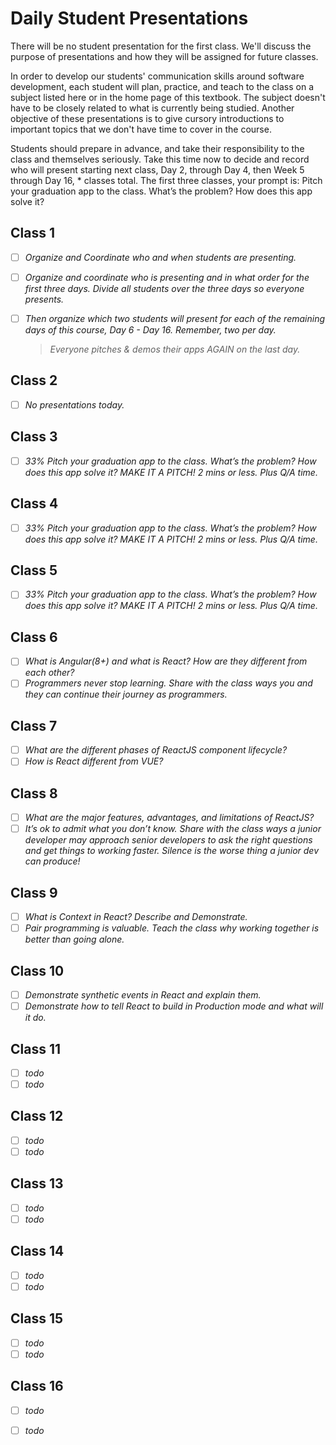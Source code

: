 # Daily Student Presentations

There will be no student presentation for the first class. We'll discuss the purpose of presentations and how they will be assigned for future classes.

In order to develop our students' communication skills around software development, each student will plan, practice, and teach to the class on a subject listed here or in the home page of this textbook. The subject doesn't have to be closely related to what is currently being studied. Another objective of these presentations is to give cursory introductions to important topics that we don't have time to cover in the course.

Students should prepare in advance, and take their responsibility to the class and themselves seriously. Take this time now to decide and record who will present starting next class, Day 2, through Day 4, then Week 5 through Day 16, * classes total. The first three classes, your prompt is: Pitch your graduation app to the class. What’s the problem? How does this app solve it?

## Class 1

- [ ] *Organize and Coordinate who and when students are presenting.*
- [ ] *Organize and coordinate who is presenting and in what order for the first three days. Divide all students over the three days so everyone presents.*
- [ ] *Then organize which two students will present for each of the remaining days of this course, Day 6 - Day 16. Remember, two per day.*

    > *Everyone pitches & demos their apps AGAIN on the last day.*

## Class 2

- [ ] *No presentations today.*

## Class 3

- [ ] *33% Pitch your graduation app to the class. What’s the problem? How does this app solve it? MAKE IT A PITCH! 2 mins or less. Plus Q/A time.*

## Class 4

- [ ] *33% Pitch your graduation app to the class. What’s the problem? How does this app solve it? MAKE IT A PITCH! 2 mins or less. Plus Q/A time.*

## Class 5

- [ ] *33% Pitch your graduation app to the class. What’s the problem? How does this app solve it? MAKE IT A PITCH! 2 mins or less. Plus Q/A time.*

## Class 6

- [ ] *What is Angular(8+) and what is React? How are they different from each other?*
- [ ] *Programmers never stop learning. Share with the class ways you and they can continue their journey as programmers.*

## Class 7

- [ ] *What are the different phases of ReactJS component lifecycle?*
- [ ] *How is React different from VUE?*

## Class 8

- [ ] *What are the major features, advantages, and limitations of ReactJS?*
- [ ] *It’s ok to admit what you don’t know. Share with the class ways a junior developer may approach senior developers to ask the right questions and get things to working faster. Silence is the worse thing a junior dev can produce!*

## Class 9

- [ ] *What is Context in React? Describe and Demonstrate.*
- [ ] *Pair programming is valuable. Teach the class why working together is better than going alone.*

## Class 10

- [ ] *Demonstrate synthetic events in React and explain them.*
- [ ] *Demonstrate how to tell React to build in Production mode and what will it do.*

## Class 11

- [ ] *todo*
- [ ] *todo*

## Class 12

- [ ] *todo*
- [ ] *todo*

## Class 13

- [ ] *todo*
- [ ] *todo*

## Class 14

- [ ] *todo*
- [ ] *todo*

## Class 15

- [ ] *todo*
- [ ] *todo*

## Class 16

- [ ] *todo*
- [ ] *todo*


<!-- 
* **Week 1 Day 1** - *Organize and Coordinate who and when students are presenting.*
* **Week 1 Day 2** - *Pitch your graduation app to the class. What’s the problem? How does this app solve it?*
* **Week 2 Day 1** - *Pitch your graduation app to the class. What’s the problem? How does this app solve it?*
* **Week 2 Day 2** - *Pitch your graduation app to the class. What’s the problem? How does this app solve it?*
* **Week 3 Day 1** -
    1. ...
    1. ...
* **Week 3 Day 2** -
    1. ...
    1. ...
* **Week 4 Day 1** -
    1. ...
    1. ...
* **Week 4 Day 2** -
    1. *What is Context in React? Describe and Demonstrate.*
    1. *Pair programming is valuable. Teach the class why working together is better than going alone.*
* **Week 5 Day 1** -
    1. *Why is switch keyword used in React Router v4? Demonstrate and Describe.*
    1. *What is the significance of keys in React? Demonstrate to the class how and when they need to be used.*
* **Week 5 Day 2** -
    1. *Demonstrate synthetic events in React and explain them?*
    1. *Demonstrate how do you tell React to build in Production mode and what will it do?*
* **Week 6 Day 1** -
    1. *What are the concepts of Functional Programming?*
    1. *AS A PROGRAMMER, YOU DON’T EXIST WITHIN A BUBBLE: IMMERSE YOURSELF IN THE CULTURE. Share with the class a few meetups, groups, and mailing lists to get on to join the local tech community.*
* **Week 6 Day 2** -
    1. *What are the basic principals of Redux?*
    1. *Demonstrate the components and flow of data in Redux*
* **Week 7 Day 1** -
    1. *Distinguish Redux from MVC and Flux?*
    1. *Demonstrate how you would start [planning your react app](https://subscription.packtpub.com/book/web_development/9781783551620/4/ch04lvl1sec30/planning-your-react-application).*
* **Week 7 Day 2** -
    1. *How would you start a React-Native projects? Demonstrate and describe.*
    1. *What are the benefits of Redux?*
* **Week 8 Day 1** -
    1. *Programming is hard. Share with the class how to keep motivated even in the darkness.*
    1. *Demonstrate to the class where to start searching for jobs and how.*
* **Week 8 Day 2** -
    1. *Graduation App Pitch* -->